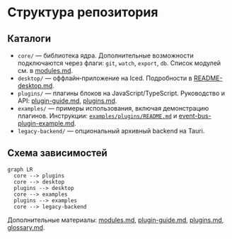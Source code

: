 # Структура репозитория

## Каталоги

- `core/` — библиотека ядра. Дополнительные возможности подключаются через флаги: `git`, `watch`, `export`, `db`. Список модулей см. в [modules.md](modules.md).
- `desktop/` — оффлайн‑приложение на Iced. Подробности в [README-desktop.md](../README-desktop.md).
- `plugins/` — плагины блоков на JavaScript/TypeScript. Руководство и API: [plugin-guide.md](plugin-guide.md), [plugins.md](plugins.md).
- `examples/` — примеры использования, включая демонстрацию плагинов. Инструкции: [`examples/plugins/README.md`](../examples/plugins/README.md) и [event-bus-plugin-example.md](event-bus-plugin-example.md).
- `legacy-backend/` — опциональный архивный backend на Tauri.

## Схема зависимостей

```mermaid
graph LR
  core --> plugins
  core --> desktop
  plugins --> desktop
  core --> examples
  plugins --> examples
  core --> legacy-backend
```

Дополнительные материалы: [modules.md](modules.md), [plugin-guide.md](plugin-guide.md), [plugins.md](plugins.md), [glossary.md](glossary.md).

